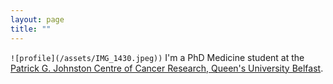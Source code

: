 ```yaml
---
layout: page
title: ""
---
```

`![profile](/assets/IMG_1430.jpeg))`
I'm a PhD Medicine student at the [Patrick G. Johnston Centre of Cancer Research, Queen's University Belfast](https://www.qub.ac.uk/research-centres/cancer-research/).
